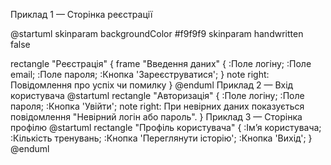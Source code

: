 Приклад 1 — Сторінка реєстрації

@startuml
skinparam backgroundColor #f9f9f9
skinparam handwritten false

rectangle "Реєстрація" {
  frame "Введення даних" {
    :Поле логіну;
    :Поле email;
    :Поле пароля;
    :Кнопка 'Зареєструватися';
  }
  note right: Повідомлення про успіх чи помилку
}
@enduml
Приклад 2 — Вхід користувача
@startuml
rectangle "Авторизація" {
  :Поле логіну;
  :Поле пароля;
  :Кнопка 'Увійти';
  note right: При невірних даних показується повідомлення "Невірний логін або пароль".
}
Приклад 3 — Сторінка профілю
@startuml
rectangle "Профіль користувача" {
  :Ім’я користувача;
  :Кількість тренувань;
  :Кнопка 'Переглянути історію';
  :Кнопка 'Вихід';
}
@enduml
